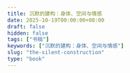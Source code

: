 ```yaml
---
title: 沉默的建构：身体、空间与情感
date: 2025-10-19T00:00:00+08:00
draft: false
hidden: false
tags: ["书稿"]
keywords: ["沉默的建构：身体、空间与情感"]
slug: "the-silent-construction"
type: "book"
---
```

